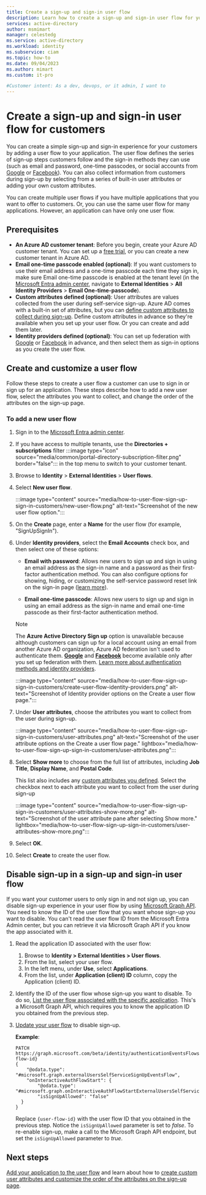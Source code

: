 ```yaml
---
title: Create a sign-up and sign-in user flow
description: Learn how to create a sign-up and sign-in user flow for your customer-facing app.
services: active-directory
author: msmimart
manager: celestedg
ms.service: active-directory
ms.workload: identity
ms.subservice: ciam
ms.topic: how-to
ms.date: 09/04/2023
ms.author: mimart
ms.custom: it-pro

#Customer intent: As a dev, devops, or it admin, I want to
---
```


# Create a sign-up and sign-in user flow for customers  

You can create a simple sign-up and sign-in experience for your customers by adding a user flow to your application. The user flow defines the series of sign-up steps customers follow and the sign-in methods they can use (such as email and password, one-time passcodes, or social accounts from [Google](how-to-google-federation-customers.md) or [Facebook](how-to-facebook-federation-customers.md)). You can also collect information from customers during sign-up by selecting from a series of built-in user attributes or adding your own custom attributes.

You can create multiple user flows if you have multiple applications that you want to offer to customers. Or, you can use the same user flow for many applications. However, an application can have only one user flow.

## Prerequisites

- **An Azure AD customer tenant**: Before you begin, create your Azure AD customer tenant. You can set up a <a href="https://aka.ms/ciam-free-trial?wt.mc_id=ciamcustomertenantfreetrial_linkclick_content_cnl" target="_blank">free trial</a>, or you can create a new customer tenant in Azure AD.
- **Email one-time passcode enabled (optional)**: If you want customers to use their email address and a one-time passcode each time they sign in, make sure Email one-time passcode is enabled at the tenant level (in the [Microsoft Entra admin center](https://entra.microsoft.com/), navigate to **External Identities** > **All Identity Providers** > **Email One-time-passcode**).
- **Custom attributes defined (optional)**: User attributes are values collected from the user during self-service sign-up. Azure AD comes with a built-in set of attributes, but you can [define custom attributes to collect during sign-up](how-to-define-custom-attributes.md). Define custom attributes in advance so they're available when you set up your user flow. Or you can create and add them later.
- **Identity providers defined (optional)**: You can set up federation with [Google](how-to-google-federation-customers.md) or [Facebook](how-to-facebook-federation-customers.md) in advance, and then select them as sign-in options as you create the user flow.

## Create and customize a user flow

Follow these steps to create a user flow a customer can use to sign in or sign up for an application. These steps describe how to add a new user flow, select the attributes you want to collect, and change the order of the attributes on the sign-up page.

### To add a new user flow

1. Sign in to the [Microsoft Entra admin center](https://entra.microsoft.com). 

1. If you have access to multiple tenants, use the **Directories + subscriptions** filter :::image type="icon" source="media/common/portal-directory-subscription-filter.png" border="false"::: in the top menu to switch to your customer tenant. 

1. Browse to **Identity** > **External Identities** > **User flows**.

1. Select **New user flow**.

   :::image type="content" source="media/how-to-user-flow-sign-up-sign-in-customers/new-user-flow.png" alt-text="Screenshot of the new user flow option.":::

1. On the **Create** page, enter a **Name** for the user flow (for example, "SignUpSignIn").

1. Under **Identity providers**, select the **Email Accounts** check box, and then select one of these options:

   - **Email with password**: Allows new users to sign up and sign in using an email address as the sign-in name and a password as their first-factor authentication method. You can also configure options for showing, hiding, or customizing the self-service password reset link on the sign-in page ([learn more](how-to-customize-branding-customers.md#to-customize-self-service-password-reset)).

   - **Email one-time passcode**: Allows new users to sign up and sign in using an email address as the sign-in name and email one-time passcode as their first-factor authentication method.

   > [!NOTE]
   > The **Azure Active Directory Sign up** option is unavailable because although customers can sign up for a local account using an email from another Azure AD organization, Azure AD federation isn't used to authenticate them. **[Google](how-to-google-federation-customers.md)** and **[Facebook](how-to-facebook-federation-customers.md)** become available only after you set up federation with them. [Learn more about authentication methods and identity providers](concept-authentication-methods-customers.md).

   :::image type="content" source="media/how-to-user-flow-sign-up-sign-in-customers/create-user-flow-identity-providers.png" alt-text="Screenshot of Identity provider options on the Create a user flow page.":::

1. Under **User attributes**, choose the attributes you want to collect from the user during sign-up.

   :::image type="content" source="media/how-to-user-flow-sign-up-sign-in-customers/user-attributes.png" alt-text="Screenshot of the user attribute options on the Create a user flow page." lightbox="media/how-to-user-flow-sign-up-sign-in-customers/user-attributes.png":::

1. Select **Show more** to choose from the full list of attributes, including **Job Title**, **Display Name**, and **Postal Code**.

   This list also includes any [custom attributes you defined](how-to-define-custom-attributes.md). Select the checkbox next to each attribute you want to collect from the user during sign-up

   :::image type="content" source="media/how-to-user-flow-sign-up-sign-in-customers/user-attributes-show-more.png" alt-text="Screenshot of the user attribute pane after selecting Show more." lightbox="media/how-to-user-flow-sign-up-sign-in-customers/user-attributes-show-more.png":::

1. Select **OK**.

1. Select **Create** to create the user flow.

##  Disable sign-up in a sign-up and sign-in user flow

If you want your customer users to only sign in and not sign up, you can disable sign-up experience in your user flow by using [Microsoft Graph API](microsoft-graph-operations.md). You need to know the ID of the user flow that you want whose sign-up you want to disable. You can't read the user flow ID from the Microsoft Entra Admin center, but you can retrieve it via Microsoft Graph API if you know the app associated with it.

1. Read the application ID associated with the user flow:
    1. Browse to **Identity > External Identities > User flows**.
    1. From the list, select your user flow.
    1. In the left menu, under **Use**, select **Applications**.
    1. From the list, under **Application (client) ID** column, copy the Application (client) ID.
    
1. Identify the ID of the user flow whose sign-up you want to disable. To do so, [List the user flow associated with the specific application](/graph/api/identitycontainer-list-authenticationeventsflows?#example-4-list-user-flow-associated-with-specific-application-id). This's a Microsoft Graph API, which requires you to know the application ID you obtained from the previous step. 

1. [Update your user flow](/graph/api/authenticationeventsflow-update) to disable sign-up. 

    **Example**:
    
    ```http
    PATCH https://graph.microsoft.com/beta/identity/authenticationEventsFlows/{user-flow-id}    
    {    
        "@odata.type": "#microsoft.graph.externalUsersSelfServiceSignUpEventsFlow",    
        "onInteractiveAuthFlowStart": {    
            "@odata.type": "#microsoft.graph.onInteractiveAuthFlowStartExternalUsersSelfServiceSignUp",    
            "isSignUpAllowed": "false"    
      }    
    }
    ```

    Replace `{user-flow-id}` with the user flow ID that you obtained in the previous step. Notice the `isSignUpAllowed` parameter is set to *false*. To re-enable sign-up, make a call to the Microsoft Graph API endpoint, but set the `isSignUpAllowed` parameter to *true*.   

## Next steps

[Add your application to the user flow](how-to-user-flow-add-application.md) and learn about how to [create custom user attributes and customize the order of the attributes on the sign-up page](how-to-define-custom-attributes.md).
